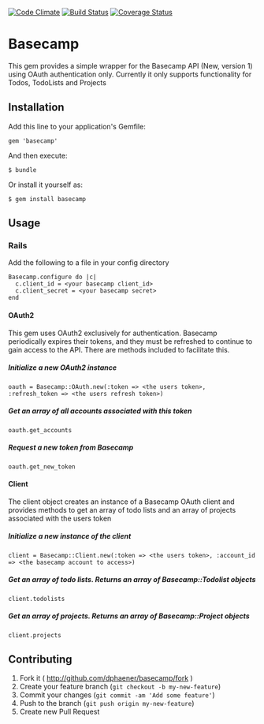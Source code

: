 [![Code Climate](https://codeclimate.com/github/dphaener/basecamp.png)](https://codeclimate.com/github/dphaener/basecamp)
[![Build Status](https://travis-ci.org/dphaener/basecamp.svg?branch=master)](https://travis-ci.org/dphaener/basecamp)
[![Coverage Status](https://coveralls.io/repos/dphaener/basecamp/badge.png?branch=master)](https://coveralls.io/r/dphaener/basecamp?branch=master)

# Basecamp

This gem provides a simple wrapper for the Basecamp API (New, version 1) using OAuth authentication only.
Currently it only supports functionality for Todos, TodoLists and Projects

## Installation

Add this line to your application's Gemfile:

    gem 'basecamp'

And then execute:

    $ bundle

Or install it yourself as:

    $ gem install basecamp

## Usage

### Rails

Add the following to a file in your config directory

    Basecamp.configure do |c|
      c.client_id = <your basecamp client_id>
      c.client_secret = <your basecamp secret>
    end

#### OAuth2

This gem uses OAuth2 exclusively for authentication. Basecamp periodically expires their tokens, and they must be 
refreshed to continue to gain access to the API. There are methods included to facilitate this.

##### Initialize a new OAuth2 instance

    oauth = Basecamp::OAuth.new(:token => <the users token>, :refresh_token => <the users refresh token>)
    
##### Get an array of all accounts associated with this token

    oauth.get_accounts
    
##### Request a new token from Basecamp

    oauth.get_new_token
    
#### Client

The client object creates an instance of a Basecamp OAuth client and provides methods to get an array of todo lists
and an array of projects associated with the users token

##### Initialize a new instance of the client

    client = Basecamp::Client.new(:token => <the users token>, :account_id => <the basecamp account to access>)
    
##### Get an array of todo lists. Returns an array of Basecamp::Todolist objects

    client.todolists
    
##### Get an array of projects. Returns an array of Basecamp::Project objects

    client.projects
    
## Contributing

1. Fork it ( http://github.com/dphaener/basecamp/fork )
2. Create your feature branch (`git checkout -b my-new-feature`)
3. Commit your changes (`git commit -am 'Add some feature'`)
4. Push to the branch (`git push origin my-new-feature`)
5. Create new Pull Request
